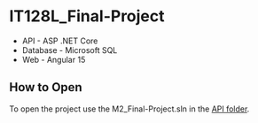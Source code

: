 # IT128L_Final-Project

* API - ASP .NET Core
* Database - Microsoft SQL
* Web - Angular 15

## How to Open

To open the project use the M2_Final-Project.sln in the [API folder](API).
